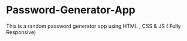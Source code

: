 # Password-Generator-App
This is a random password generator app using HTML , CSS &amp; JS ( Fully Responsive)
